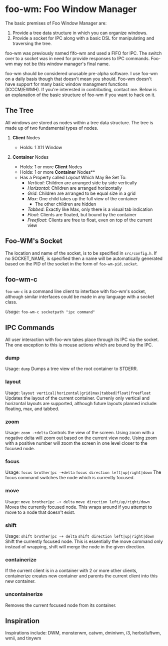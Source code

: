 foo-wm: Foo Window Manager
============================
The basic premises of Foo Window Manager are:

1. Provide a tree data structure in which you can organize windows.
2. Provide a socket for IPC along with a basic DSL for manipulating and traversing the tree.

foo-wm was previously named fifo-wm and used a FIFO for IPC. The switch over to a socket was in need for provide responses to IPC commands. Foo-wm may not be this window manager's final name.

foo-wm should be considered unusable pre-alpha software. I use foo-wm on a daily basis though that doesn't mean you should. Foo-wm doesn't have support for many basic window managment functions (ICCCM/EWMH). If you're interested in contributing, contact me. Below is an explanation of the basic structure of foo-wm if you want to hack on it.

The Tree
--------
All windows are stored as nodes within a tree data structure. The tree is made up of two fundamental types of nodes. 

1. **Client** Nodes
	- Holds: 1 X11 Window

2. **Container** Nodes
	- Holds: 1 or more **Client** Nodes
	- Holds: 1 or more **Container** Nodes**
	- Has a Property called *Layout* Which May Be Set To:
		* *Vertical*: Children are arranged side by side vertically
		* *Horizontal*: Children are arranged horizontally
		* *Grid*: Children are arranged to be equal size in a grid	
		* *Max*: One child takes up the full view of the container 
			- The other children are hidden
		* *Tabbed*: Exactly like Max, only there is a visual tab indication
		* *Float*: Clients are floated, but bound by the container
		* *Freefloat*: Clients are free to float, even on top of the current view

Foo-WM's Socket
---------------
The location and name of the socket, is to be specified in `src/config.h`. If no SOCKET_NAME, is specified then a name will be automatically generated based on the PID of the socket in the form of `foo-wm-pid.socket`.

foo-wm-c
--------
`foo-wm-c` is a command line client to interface with foo-wm's socket, although similar interfaces could be made in any language with a socket class.

*Usage:* `foo-wm-c socketpath "ipc command"`

IPC Commands
------------
All user interaction with foo-wm takes place through its IPC via the socket. The one exception to this is mouse actions which are bound by the IPC.

### dump
Usage: 
`dump`
Dumps a tree view of the root container to STDERR.

### layout 
Usage: 
`layout vertical|horizontal|grid|max|tabbed|float|freefloat`
Updates the layout of the current container. Currenly only vertical and horizontal layouts are supported, although future layouts planned include: floating, max, and tabbed.

### zoom 
Usage: 
`zoom -+delta`
Controls the view of the screen. Using zoom with a negative delta will zoom out based on the current view node. Using zoom with a positive number will zoom the screen in one level closer to the focused node.

### focus 
Usage:
`focus brother|pc -+delta`
`focus direction left|up|right|down`
The focus command switches the node which is currently focused.

### move 
Usage:
`move brother|pc -+ delta`
`move direction left/up/right/down`
Moves the currently focused node. This wraps around if you attempt to move to a node that doesn't exist.

### shift
Usage:
`shift brother|pc -+ delta`
`shift direction left|up|right|down`
Shift the currently focused node. This is essentially the move command only instead of wrapping, shift will merge the node in the given direction.

### containerize
If the current client is in a container with 2 or more other clients, containerize creates  new container and parents the current client into this new container.

### uncontainerize
Removes the current focused node from its container.

Inspiration
------
Inspirations include: 
DWM, monsterwm, catwm, dminiwm, i3, herbstluftwm, wmii, and tinywm
